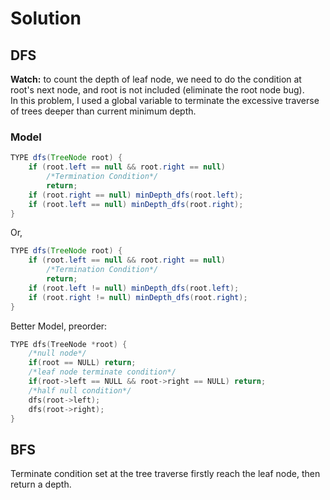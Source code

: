 # Solution 
## DFS
**Watch:** to count the depth of leaf node, we need to do the condition at root's next node, and root is not included (eliminate the root node bug).<br>
In this problem, I used a global variable to terminate the excessive traverse of trees deeper than current minimum depth.
### Model
```java
TYPE dfs(TreeNode root) {
    if (root.left == null && root.right == null)
        /*Termination Condition*/
        return;
    if (root.right == null) minDepth_dfs(root.left);
    if (root.left == null) minDepth_dfs(root.right);
}
```
Or,
```java
TYPE dfs(TreeNode root) {
    if (root.left == null && root.right == null)
        /*Termination Condition*/
        return;
    if (root.left != null) minDepth_dfs(root.left);
    if (root.right != null) minDepth_dfs(root.right);
}
```
Better Model, preorder:
```cpp
TYPE dfs(TreeNode *root) {
    /*null node*/
    if(root == NULL) return;
    /*leaf node terminate condition*/
    if(root->left == NULL && root->right == NULL) return;
    /*half null condition*/
    dfs(root->left);
    dfs(root->right);
}
```
## BFS
Terminate condition set at the tree traverse firstly reach the leaf node, then return a depth.
